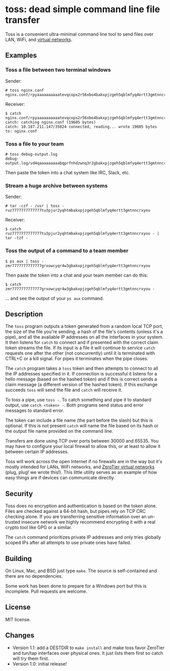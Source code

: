 toss: dead simple command line file transfer
======

Toss is a convenient ultra-minimal command line tool to send files over LAN, WiFi, and [virtual networks](https://www.zerotier.com/).

## Examples

### Toss a file between two terminal windows

Sender:

    # toss nginx.conf
    nginx.conf/rpyaaaaaaaaaatevqcopx2r56xbo4bakxpjzgeh5qblmfyq4ertt3gmtnncrxyou

Receiver:

    $ catch nginx.conf/rpyaaaaaaaaaatevqcopx2r56xbo4bakxpjzgeh5qblmfyq4ertt3gmtnncrxyou
    catch: catching nginx.conf (19605 bytes)
    catch: 10.187.211.147/35824 connected, reading... wrote 19605 bytes to: nginx.conf

### Toss a file to your team

    # toss debug-output.log
    debug-output.log/vd4qaaaaaaaaabqprfnhdzwnq3r2gbakxpjzgeh5qblmfyq4ertt3gmtnncrxyou

Then paste the token into a chat system like IRC, Slack, etc.

### Stream a huge archive between systems

Sender:

    # tar -czf - /usr | toss -
    ruz7777777777777tu3pjur2yqhtmbakxpjzgeh5qblmfyq4ertt3gmtnncrxyou

Receiver:

    $ catch ruz7777777777777tu3pjur2yqhtmbakxpjzgeh5qblmfyq4ertt3gmtnncrxyou - | tar -tzf -

### Toss the output of a command to a team member

    $ ps aux | toss -
    zmr7777777777777grxowcyqr4w3gbakxpjzgeh5qblmfyq4ertt3gmtnncrxyou

Then paste the token into a chat and your team member can do this:

    $ catch zmr7777777777777grxowcyqr4w3gbakxpjzgeh5qblmfyq4ertt3gmtnncrxyou -

... and see the output of your `ps aux` command.

## Description

The `toss` program outputs a token generated from a random local TCP port, the size of the file you're sending, a hash of the file's contents (unless it's a pipe), and all the available IP addresses on all the interfaces in your system. It then listens for `catch` to connect and if presented with the correct claim token streams the file. If its input is a file it will continue to service `catch` requests one after the other (not concurrently) until it is terminated with CTRL+C or a kill signal. For pipes it terminates when the pipe closes.

The `catch` program takes a `toss` token and then attempts to connect to all the IP addresses specified in it. If connection is successful it listens for a hello message (based on the hashed token) and if this is correct sends a claim message (a different version of the hashed token). If this exchange succeeds `toss` will send the file and `catch` will receive it.

To toss a pipe, use `toss -`. To catch something and pipe it to standard output, use `catch <token> -`. Both programs send status and error messages to standard error.

The token can include a file name (the part before the slash) but this is optional. If this is not present `catch` will name the file based on its hash or the output file name provided on the command line.

Transfers are done using TCP over ports between 30000 and 65535. You may have to configure your local firewall to allow this, or at least to allow it between certain IP addresses.

Toss will work across the open Internet if no firewalls are in the way but it's mostly intended for LANs, WiFi networks, and [ZeroTier virtual networks](https://www.zerotier.com/) (plug, plug! we wrote this!). This little utility serves as an example of how easy things are if devices can communicate directly.

## Security

Toss does no encryption and authentication is based on the token alone. Files are checked against a 64-bit hash, but pipes rely on TCP CRC checking alone. If you are transferring sensitive information over an un-trusted insecure network we highly recommend encrypting it with a real crypto tool like GPG or a similar.

The `catch` command prioritizes private IP addresses and only tries globally scoped IPs after all attempts to use private ones have failed.

## Building

On Linux, Mac, and BSD just type `make`. The source is self-contained and there are no dependencies.

Some work has been done to prepare for a Windows port but this is incomplete. Pull requests are welcome.

## License

MIT license.

## Changes

 * Version 1.1: add a DESTDIR to `make install` and make toss favor ZeroTier and tun/tap interfaces over physical ones. It just lists them first so catch will try them first.
 * Version 1.0: initial release!
